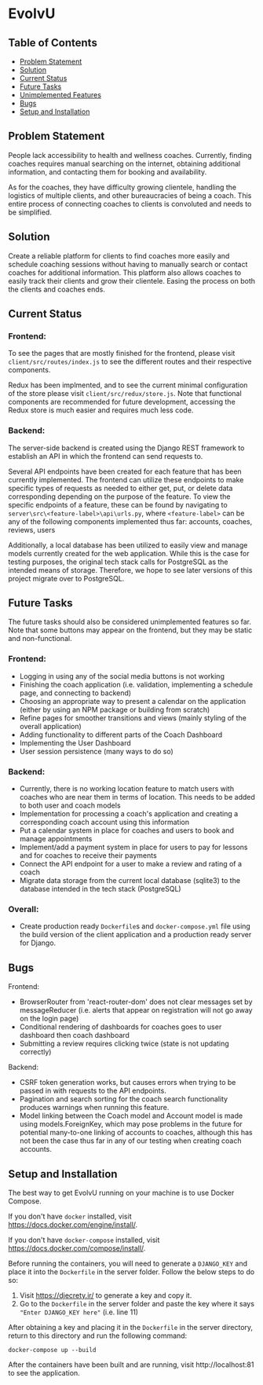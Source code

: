 
# EvolvU

## Table of Contents

- [Problem Statement](#problem-statement)
- [Solution](#solution)
- [Current Status](#current-status)
- [Future Tasks](#future-tasks)
- [Unimplemented Features](#unimplemented-features)
- [Bugs](#bugs)
- [Setup and Installation](#setup-and-installation)


## Problem Statement

People lack accessibility to health and wellness coaches. Currently, finding coaches requires manual searching on the internet, obtaining additional information, and contacting them for booking and availability.

As for the coaches, they have difficulty growing clientele, handling the logistics of multiple clients, and other bureaucracies of being a coach. This entire process of connecting coaches to clients is convoluted and needs to be simplified.

## Solution

Create a reliable platform for clients to find coaches more easily and schedule coaching sessions without having to manually search or contact coaches for additional information. This platform also allows coaches to easily track their clients and grow their clientele. Easing the process on both the clients and coaches ends. 

## Current Status
### Frontend:
To see the pages that are mostly finished for the frontend, please visit `client/src/routes/index.js` to see the different routes and their respective components. 

Redux has been implmented, and to see the current minimal configuration of the store please visit `client/src/redux/store.js`. Note that functional components are recommended for future development, accessing the Redux store is much easier and requires much less code. 

### Backend:
The server-side backend is created using the Django REST framework to establish an API in which the frontend can send requests to.

Several API endpoints have been created for each feature that has been currently implemented. The frontend can utilize these endpoints to make specific types of requests as needed to either get, put, or delete data corresponding depending on the purpose of the feature. To view the specific endpoints of a feature, these can be found by navigating to `server\src\<feature-label>\api\urls.py`, where `<feature-label>` can be any of the following components implemented thus far: accounts, coaches, reviews, users

Additionally, a local database has been utilized to easily view and manage models currently created for the web application. While this is the case for testing purposes, the original tech stack calls for PostgreSQL as the intended means of storage. Therefore, we hope to see later versions of this project migrate over to PostgreSQL.

## Future Tasks
The future tasks should also be considered unimplemented features so far. Note that some buttons may appear on the frontend, but they may be static and non-functional. 
### Frontend:
- Logging in using any of the social media buttons is not working
- Finishing the coach application (i.e. validation, implementing a schedule page, and connecting to backend)
- Choosing an appropriate way to present a calendar on the application (either by using an NPM package or building from scratch)
- Refine pages for smoother transitions and views (mainly styling of the overall application)
- Adding functionality to different parts of the Coach Dashboard
- Implementing the User Dashboard
- User session persistence (many ways to do so)

### Backend:
- Currently, there is no working location feature to match users with coaches who are near them in terms of location. This needs to be added to both user and coach models
- Implementation for processing a coach's application and creating a corresponding coach account using this information
- Put a calendar system in place for coaches and users to book and manage appointments
- Implement/add a payment system in place for users to pay for lessons and for coaches to receive their payments
- Connect the API endpoint for a user to make a review and rating of a coach
- Migrate data storage from the current local database (sqlite3) to the database intended in the tech stack (PostgreSQL)

### Overall: 
- Create production ready `Dockerfile`s and `docker-compose.yml` file using the build version of the client application and a production ready server for Django. 

## Bugs
Frontend:
- BrowserRouter from 'react-router-dom' does not clear messages set by messageReducer (i.e. alerts that appear on registration will not go away on the login page)
- Conditional rendering of dashboards for coaches goes to user dashboard then coach dashboard
- Submitting a review requires clicking twice (state is not updating correctly)

Backend:
- CSRF token generation works, but causes errors when trying to be passed in with requests to the API endpoints.
- Pagination and search sorting for the coach search functionality produces warnings when running this feature.
- Model linking between the Coach model and Account model is made using models.ForeignKey, which may pose problems in the future for potential many-to-one linking of accounts to coaches, although this has not been the case thus far in any of our testing when creating coach accounts.

## Setup and Installation 

The best way to get EvolvU running on your machine is to use Docker Compose. 

If you don't have `docker` installed, visit https://docs.docker.com/engine/install/.

If you don't have `docker-compose` installed, visit https://docs.docker.com/compose/install/.

Before running the containers, you will need to generate a `DJANGO_KEY` and place it into the `Dockerfile` in the server folder. Follow the below steps to do so:

1. Visit https://djecrety.ir/ to generate a key and copy it. 
2. Go to the `Dockerfile` in the server folder and paste the key where it says `"Enter DJANGO_KEY here"` (i.e. line 11)

After obtaining a key and placing it in the `Dockerfile` in the server directory, return to this directory and run the following command:

`docker-compose up --build`

After the containers have been built and are running, visit http://localhost:81 to see the application. 


